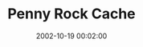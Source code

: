 ---
_schema: default
title: Penny Rock Cache
link: https://www.geocaching.com/geocache/GC26A2
owner: Zhanna
date: 2002-10-19 00:02:00
log_type: Note
display_coords: N 41° 54.558' W 075° 51.932'
latitude: '41.9093'
longitude: '-75.865533'
first_stage: false
bogus: false
zhanna_log:  >-
  Cache maintenance: I was in the park today to search for a nearby letterbox, and after locating that I decided to check on my own cache. I was surprised when I (finally) found it in a spot that was about ten feet away from the original location. It was hidden well—obviously it had been moved by people, not animals—and nothing inside was disturbed, but I'd appreciate it if finders would not change the location of the cache. (If there is a problem, feel free to e-mail me and I will check on the cache, and move it if necessary.) I took out the trash, and I replaced the cache in its original hiding spot, covering it well. The falls are wild after all that rain!


  Zhanna
rich_log:
post_id: 271
---